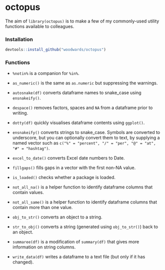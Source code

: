 # octopus

The aim of `library(octopus)` is to make a few of my commonly-used utility functions available to colleagues.

### Installation

```r
devtools::install_github("woodwards/octopus")
```

### Functions

* `%notin%` is a companion for `%in%`. 

* `as_numeric()` is the same as `as.numeric` but suppressing the warnings.

* `autosnake(df)` converts dataframe names to snake_case using `ensnakeify()`.

* `despace()` removes factors, spaces and `NA` from a dataframe prior to writing.

* `dotty(df)` quickly visualises dataframe contents using `ggplot()`. 

* `ensnakeify()` converts strings to snake_case. Symbols are converted to underscore, but you can optionally convert them to text, by supplying a named vector such as `c("%" = "percent", "/" = "per", "@" = "at", "#" = "hashtag")`.

* `excel_to_date()` converts Excel date numbers to Date.

* `fillgaps()` fills gaps in a vector with the first non-NA value.

* `is_loaded()` checks whether a package is loaded.

* `not_all_na()` is a helper function to identify dataframe columns that contain values.

* `not_all_same()` is a helper function to identify dataframe columns that contain more than one value.

* `obj_to_str()` converts an object to a string.

* `str_to_obj()` converts a string (generated using `obj_to_str()`) back to an object.

* `summaree(df)` is a modification of `summary(df)` that gives more information on string columns.

* `write_data(df)` writes a dataframe to a text file (but only if it has changed).


